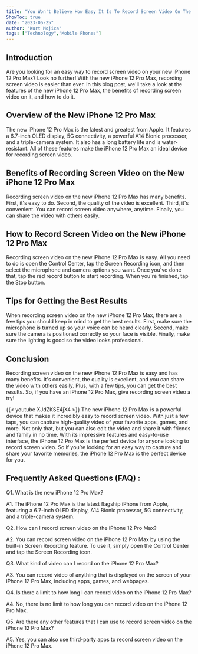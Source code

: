 ```yaml
---
title: "You Won't Believe How Easy It Is To Record Screen Video On The New iPhone 12 Pro Max!"
ShowToc: true 
date: "2023-06-25"
author: "Kurt Mojica" 
tags: ["Technology","Mobile Phones"]
---
```

## Introduction

Are you looking for an easy way to record screen video on your new iPhone 12 Pro Max? Look no further! With the new iPhone 12 Pro Max, recording screen video is easier than ever. In this blog post, we'll take a look at the features of the new iPhone 12 Pro Max, the benefits of recording screen video on it, and how to do it. 

## Overview of the New iPhone 12 Pro Max

The new iPhone 12 Pro Max is the latest and greatest from Apple. It features a 6.7-inch OLED display, 5G connectivity, a powerful A14 Bionic processor, and a triple-camera system. It also has a long battery life and is water-resistant. All of these features make the iPhone 12 Pro Max an ideal device for recording screen video. 

## Benefits of Recording Screen Video on the New iPhone 12 Pro Max

Recording screen video on the new iPhone 12 Pro Max has many benefits. First, it's easy to do. Second, the quality of the video is excellent. Third, it's convenient. You can record screen video anywhere, anytime. Finally, you can share the video with others easily. 

## How to Record Screen Video on the New iPhone 12 Pro Max

Recording screen video on the new iPhone 12 Pro Max is easy. All you need to do is open the Control Center, tap the Screen Recording icon, and then select the microphone and camera options you want. Once you've done that, tap the red record button to start recording. When you're finished, tap the Stop button. 

## Tips for Getting the Best Results

When recording screen video on the new iPhone 12 Pro Max, there are a few tips you should keep in mind to get the best results. First, make sure the microphone is turned up so your voice can be heard clearly. Second, make sure the camera is positioned correctly so your face is visible. Finally, make sure the lighting is good so the video looks professional. 

## Conclusion

Recording screen video on the new iPhone 12 Pro Max is easy and has many benefits. It's convenient, the quality is excellent, and you can share the video with others easily. Plus, with a few tips, you can get the best results. So, if you have an iPhone 12 Pro Max, give recording screen video a try!

{{< youtube XJdZKSE4jX4 >}} 
The new iPhone 12 Pro Max is a powerful device that makes it incredibly easy to record screen video. With just a few taps, you can capture high-quality video of your favorite apps, games, and more. Not only that, but you can also edit the video and share it with friends and family in no time. With its impressive features and easy-to-use interface, the iPhone 12 Pro Max is the perfect device for anyone looking to record screen video. So if you’re looking for an easy way to capture and share your favorite memories, the iPhone 12 Pro Max is the perfect device for you.

## Frequently Asked Questions (FAQ) :
Q1. What is the new iPhone 12 Pro Max?

A1. The iPhone 12 Pro Max is the latest flagship iPhone from Apple, featuring a 6.7-inch OLED display, A14 Bionic processor, 5G connectivity, and a triple-camera system.

Q2. How can I record screen video on the iPhone 12 Pro Max?

A2. You can record screen video on the iPhone 12 Pro Max by using the built-in Screen Recording feature. To use it, simply open the Control Center and tap the Screen Recording icon.

Q3. What kind of video can I record on the iPhone 12 Pro Max?

A3. You can record video of anything that is displayed on the screen of your iPhone 12 Pro Max, including apps, games, and webpages.

Q4. Is there a limit to how long I can record video on the iPhone 12 Pro Max?

A4. No, there is no limit to how long you can record video on the iPhone 12 Pro Max.

Q5. Are there any other features that I can use to record screen video on the iPhone 12 Pro Max?

A5. Yes, you can also use third-party apps to record screen video on the iPhone 12 Pro Max.


